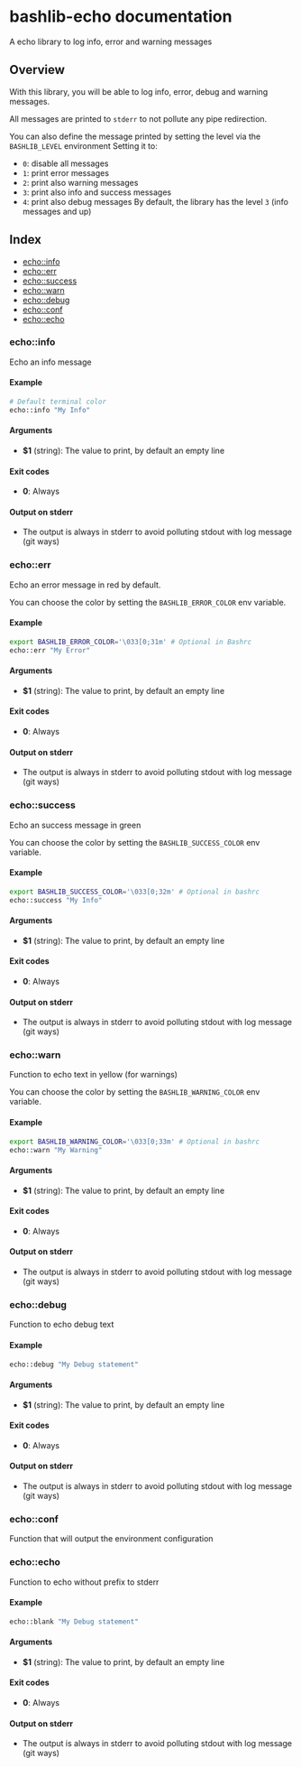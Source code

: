 # bashlib-echo documentation

A echo library to log info, error and warning messages

## Overview

With this library, you will be able to log info, error, debug and warning messages.

All messages are printed to `stderr` to not pollute any pipe redirection.

You can also define the message printed by setting the level via the `BASHLIB_LEVEL` environment
Setting it to:
* `0`: disable all messages
* `1`: print error messages
* `2`: print also warning messages
* `3`: print also info and success messages
* `4`: print also debug messages
By default, the library has the level `3` (info messages and up)

## Index

* [echo::info](#echoinfo)
* [echo::err](#echoerr)
* [echo::success](#echosuccess)
* [echo::warn](#echowarn)
* [echo::debug](#echodebug)
* [echo::conf](#echoconf)
* [echo::echo](#echoecho)

### echo::info

Echo an info message

#### Example

```bash
# Default terminal color
echo::info "My Info"
```

#### Arguments

* **$1** (string): The value to print, by default an empty line

#### Exit codes

* **0**: Always

#### Output on stderr

* The output is always in stderr to avoid polluting stdout with log message (git ways)

### echo::err

Echo an error message in red by default.

You can choose the color by setting the `BASHLIB_ERROR_COLOR` env variable.

#### Example

```bash
export BASHLIB_ERROR_COLOR='\033[0;31m' # Optional in Bashrc
echo::err "My Error"
```

#### Arguments

* **$1** (string): The value to print, by default an empty line

#### Exit codes

* **0**: Always

#### Output on stderr

* The output is always in stderr to avoid polluting stdout with log message (git ways)

### echo::success

Echo an success message in green

You can choose the color by setting the `BASHLIB_SUCCESS_COLOR` env variable.

#### Example

```bash
export BASHLIB_SUCCESS_COLOR='\033[0;32m' # Optional in bashrc
echo::success "My Info"
```

#### Arguments

* **$1** (string): The value to print, by default an empty line

#### Exit codes

* **0**: Always

#### Output on stderr

* The output is always in stderr to avoid polluting stdout with log message (git ways)

### echo::warn

Function to echo text in yellow (for warnings)

You can choose the color by setting the `BASHLIB_WARNING_COLOR` env variable.

#### Example

```bash
export BASHLIB_WARNING_COLOR='\033[0;33m' # Optional in bashrc
echo::warn "My Warning"
```

#### Arguments

* **$1** (string): The value to print, by default an empty line

#### Exit codes

* **0**: Always

#### Output on stderr

* The output is always in stderr to avoid polluting stdout with log message (git ways)

### echo::debug

Function to echo debug text

#### Example

```bash
echo::debug "My Debug statement"
```

#### Arguments

* **$1** (string): The value to print, by default an empty line

#### Exit codes

* **0**: Always

#### Output on stderr

* The output is always in stderr to avoid polluting stdout with log message (git ways)

### echo::conf

Function that will output the environment configuration

### echo::echo

Function to echo without prefix to stderr

#### Example

```bash
echo::blank "My Debug statement"
```

#### Arguments

* **$1** (string): The value to print, by default an empty line

#### Exit codes

* **0**: Always

#### Output on stderr

* The output is always in stderr to avoid polluting stdout with log message (git ways)

